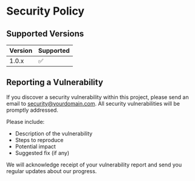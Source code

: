 # Security Policy

## Supported Versions

| Version | Supported          |
| ------- | ------------------ |
| 1.0.x   | :white_check_mark: |

## Reporting a Vulnerability

If you discover a security vulnerability within this project, please send an email to security@yourdomain.com. All security vulnerabilities will be promptly addressed.

Please include:
- Description of the vulnerability
- Steps to reproduce
- Potential impact
- Suggested fix (if any)

We will acknowledge receipt of your vulnerability report and send you regular updates about our progress. 